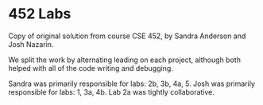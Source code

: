 # 452 Labs

Copy of original solution from course CSE 452, by Sandra Anderson and Josh Nazarin.

We split the work by alternating leading on each project, although both helped with all of the code writing and debugging. 

Sandra was primarily responsible for labs: 2b, 3b, 4a, 5.
Josh was primarily responsible for labs: 1, 3a, 4b.
Lab 2a was tightly collaborative. 

